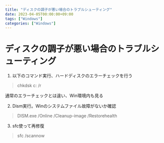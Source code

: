 ```yaml
---
title: "ディスクの調子が悪い場合のトラブルシューティング"
date: 2023-04-05T00:00:00+09:00
tags: ["Windows"]
categories: ["Windows"]
---
```

# ディスクの調子が悪い場合のトラブルシューティング

1. 以下のコマンド実行、ハードディスクのエラーチェックを行う
>chkdsk c: /r

通常のエラーチェックとは違い、Win環境内も見る

2. Dism実行。Winのシステムファイル故障がないか確認
> DISM.exe /Online /Cleanup-image /Restorehealth

3. sfc使って再修復
> sfc /scannow
